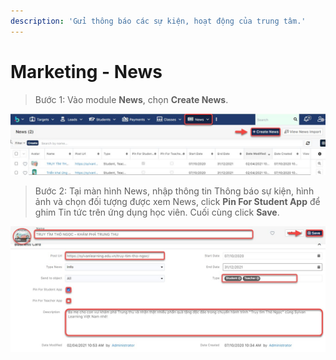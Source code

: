 ```yaml
---
description: 'Gửi thông báo các sự kiện, hoạt động của trung tâm.'
---
```


# Marketing - News

> Bước 1: Vào module **News**, chọn **Create News**.

![](../.gitbook/assets/mkt1.jpg)

> Bước 2: Tại màn hình News, nhập thông tin Thông báo sự kiện, hình ảnh và chọn đối tượng được xem News, click **Pin For Student App** để ghim Tin tức trên ứng dụng học viên. Cuối cùng click **Save**.

![](../.gitbook/assets/mkt2.jpg)

